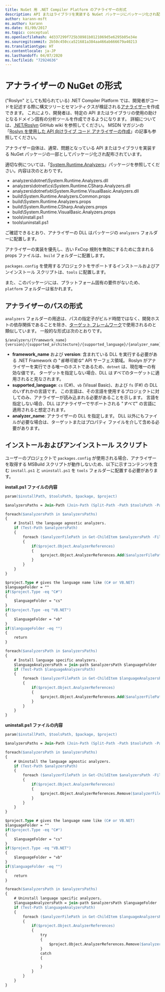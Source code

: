 ```yaml
---
title: NuGet 用 .NET Compiler Platform のアナライザーの形式
description: API またはライブラリを実装する NuGet パッケージにパッケージ化され配布される、.NET アナライザーの規則です。
author: karann-msft
ms.author: karann
ms.date: 01/09/2017
ms.topic: conceptual
ms.openlocfilehash: 4d337299f725b38981b0121069d5e6295b05e34e
ms.sourcegitcommit: 2b50c450cca521681a384aa466ab666679a40213
ms.translationtype: HT
ms.contentlocale: ja-JP
ms.lasthandoff: 04/07/2020
ms.locfileid: "72924636"
---
```

# <a name="analyzer-nuget-formats"></a>アナライザーの NuGet の形式

("Roslyn" としても知られている) .NET Compiler Platform では、開発者がコードを記述する際に構文ツリーとセマンティクスが検証される[アナライザー](https://github.com/dotnet/roslyn/wiki/How-To-Write-a-C%23-Analyzer-and-Code-Fix)を作成できます。 これにより、開発者は、特定の API またはライブラリの使用の助けとなるドメイン固有の分析ツールを作成できるようになります。 詳細については、[.NET/Roslyn](https://github.com/dotnet/roslyn/wiki) GitHub wiki を参照してください。 MSDN マガジンの「[Roslyn を使用した API 向けライブ コード アナライザーの作成](https://msdn.microsoft.com/magazine/dn879356.aspx)」の記事も参照してください。

アナライザー自体は、通常、問題となっている API またはライブラリを実装する NuGet パッケージの一部としてパッケージ化され配布されています。

適切な例については、「[System.Runtime.Analyzers](https://www.nuget.org/packages/System.Runtime.Analyzers)」パッケージを参照してください。内容は次のとおりです。

- analyzers\dotnet\System.Runtime.Analyzers.dll
- analyzers\dotnet\cs\System.Runtime.CSharp.Analyzers.dll
- analyzers\dotnet\vb\System.Runtime.VisualBasic.Analyzers.dll
- build\System.Runtime.Analyzers.Common.props
- build\System.Runtime.Analyzers.props
- build\System.Runtime.CSharp.Analyzers.props
- build\System.Runtime.VisualBasic.Analyzers.props
- tools\install.ps1
- tools\uninstall.ps1

ご確認できるとおり、アナライザーの DLL はパッケージの `analyzers` フォルダーに配置します。

アナライザーの実装を優先し、古い FxCop 規則を無効にするために含まれる props ファイルは、`build` フォルダーに配置します。

`packages.config` を使用するプロジェクトをサポートするインストールおよびアンインストール スクリプトは、`tools` に配置します。

また、このパッケージには、プラットフォーム固有の要件がないため、`platform` フォルダーは省かれます。


## <a name="analyzers-path-format"></a>アナライザーのパスの形式

`analyzers` フォルダーの用途は、パスの指定子がビルド時間ではなく、開発ホストの依存関係であることを除き、[ターゲット フレームワーク](../create-packages/supporting-multiple-target-frameworks.md)で使用されるのと類似しています。 一般的な形式は次のとおりです。

    $/analyzers/{framework_name}{version}/{supported_architecture}/{supported_language}/{analyzer_name}.dll

- **framework_name** および **version**: 含まれている DLL を実行する必要がある .NET Framework の "*省略可能な*" API サーフェス領域。 Roslyn がアナライザーを実行できる唯一のホストであるため、`dotnet` は、現在唯一の有効な値です。 ターゲットを指定しない場合、DLL は*すべて*のターゲットに適用されると見なされます。
- **supported_language**: `cs` (C#)、`vb` (Visual Basic)、および `fs` (F#) の DLL のいずれかの言語です。 この言語は、その言語を使用するプロジェクトに対してのみ、アナライザーが読み込まれる必要があることを示します。 言語を指定しない場合、DLL はアナライザーでサポートされる "*すべて*" の言語に適用されると想定されます。
- **analyzer_name**: アナライザーの DLL を指定します。 DLL 以外にもファイルが必要な場合は、ターゲットまたはプロパティ ファイルを介して含める必要があります。


## <a name="install-and-uninstall-scripts"></a>インストールおよびアンインストール スクリプト

ユーザーのプロジェクトで `packages.config` が使用される場合、アナライザーを取得する MSBuild スクリプトが動作しないため、以下に示すコンテンツを含む `install.ps1` と `uninstall.ps1` を `tools` フォルダーに配置する必要があります。

**install.ps1 ファイルの内容**

```ps
param($installPath, $toolsPath, $package, $project)

$analyzersPaths = Join-Path (Join-Path (Split-Path -Path $toolsPath -Parent) "analyzers" ) * -Resolve

foreach($analyzersPath in $analyzersPaths)
{
    # Install the language agnostic analyzers.
    if (Test-Path $analyzersPath)
    {
        foreach ($analyzerFilePath in Get-ChildItem $analyzersPath -Filter *.dll)
        {
            if($project.Object.AnalyzerReferences)
            {
                $project.Object.AnalyzerReferences.Add($analyzerFilePath.FullName)
            }
        }
    }
}

$project.Type # gives the language name like (C# or VB.NET)
$languageFolder = ""
if($project.Type -eq "C#")
{
    $languageFolder = "cs"
}
if($project.Type -eq "VB.NET")
{
    $languageFolder = "vb"
}
if($languageFolder -eq "")
{
    return
}

foreach($analyzersPath in $analyzersPaths)
{
    # Install language specific analyzers.
    $languageAnalyzersPath = join-path $analyzersPath $languageFolder
    if (Test-Path $languageAnalyzersPath)
    {
        foreach ($analyzerFilePath in Get-ChildItem $languageAnalyzersPath -Filter *.dll)
        {
            if($project.Object.AnalyzerReferences)
            {
                $project.Object.AnalyzerReferences.Add($analyzerFilePath.FullName)
            }
        }
    }
}
```


**uninstall.ps1 ファイルの内容**

```ps
param($installPath, $toolsPath, $package, $project)

$analyzersPaths = Join-Path (Join-Path (Split-Path -Path $toolsPath -Parent) "analyzers" ) * -Resolve

foreach($analyzersPath in $analyzersPaths)
{
    # Uninstall the language agnostic analyzers.
    if (Test-Path $analyzersPath)
    {
        foreach ($analyzerFilePath in Get-ChildItem $analyzersPath -Filter *.dll)
        {
            if($project.Object.AnalyzerReferences)
            {
                $project.Object.AnalyzerReferences.Remove($analyzerFilePath.FullName)
            }
        }
    }
}

$project.Type # gives the language name like (C# or VB.NET)
$languageFolder = ""
if($project.Type -eq "C#")
{
    $languageFolder = "cs"
}
if($project.Type -eq "VB.NET")
{
    $languageFolder = "vb"
}
if($languageFolder -eq "")
{
    return
}

foreach($analyzersPath in $analyzersPaths)
{
    # Uninstall language specific analyzers.
    $languageAnalyzersPath = join-path $analyzersPath $languageFolder
    if (Test-Path $languageAnalyzersPath)
    {
        foreach ($analyzerFilePath in Get-ChildItem $languageAnalyzersPath -Filter *.dll)
        {
            if($project.Object.AnalyzerReferences)
            {
                try
                {
                    $project.Object.AnalyzerReferences.Remove($analyzerFilePath.FullName)
                }
                catch
                {

                }
            }
        }
    }
}
```

